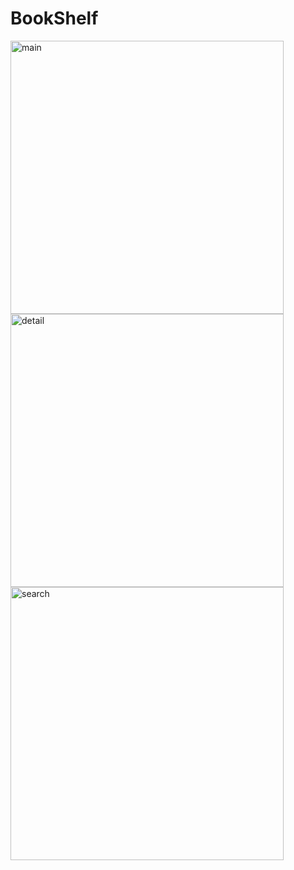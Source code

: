 # BookShelf
<img width="437" alt="main" src="https://github.com/ha-ny/BookShelf/assets/130643750/ee142812-a653-43d4-8d4a-0d57b86fc36e">
<img width="437" alt="detail" src="https://github.com/ha-ny/BookShelf/assets/130643750/6a29acc4-2eeb-4eb1-8e52-1bce0fcc6c1f">
<img width="437" alt="search" src="https://github.com/ha-ny/BookShelf/assets/130643750/8a6cd5e7-e256-4d36-8dd1-9c43c5ae14e6">
